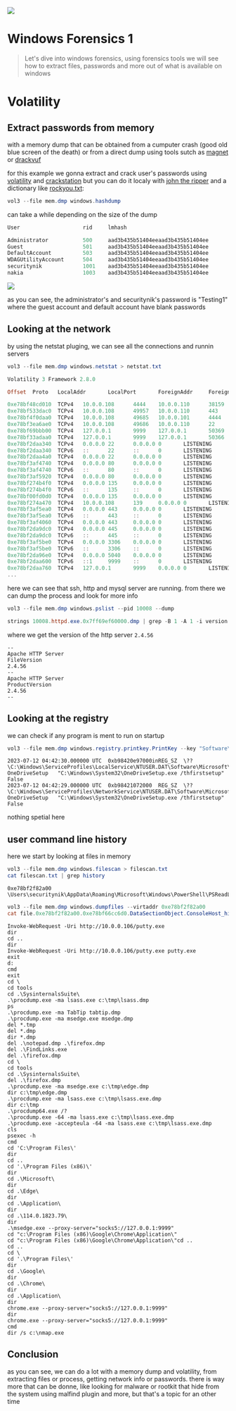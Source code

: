 ![](images/diverse/windows_forensics.svg)

# Windows Forensics 1

> Let's dive into windows forensics, using forensics tools we will see how to extract files, passwords and more out of what is available on windows

# Volatility

## Extract passwords from memory

with a memory dump that can be obtained from a cumputer crash (good old blue screen of the death) or from a direct dump using tools sutch as [magnet](https://www.magnetforensics.com/resources/magnet-ram-capture/) or [drackvuf](https://richard-juan.com/#0x10_libvm_setup)

for this example we gonna extract and crack user's passwords using [volatility](https://volatilityfoundation.org/) and [crackstation](https://crackstation.net/) but you can do it localy with [john the ripper](https://www.openwall.com/john/) and a dictionary like [rockyou.txt](https://github.com/zacheller/rockyou):

```powershell
vol3 --file mem.dmp windows.hashdump
```

can take a while depending on the size of the dump

```powershell
User                    rid     lmhash                                  nthash

Administrator           500     aad3b435b51404eeaad3b435b51404ee        23e1d10001876b0078a9a779017fc026
Guest                   501     aad3b435b51404eeaad3b435b51404ee        31d6cfe0d16ae931b73c59d7e0c089c0
DefaultAccount          503     aad3b435b51404eeaad3b435b51404ee        31d6cfe0d16ae931b73c59d7e0c089c0
WDAGUtilityAccount      504     aad3b435b51404eeaad3b435b51404ee        33651ad684b9bfb2e11f422d80b16ceb
securitynik             1001    aad3b435b51404eeaad3b435b51404ee        23e1d10001876b0078a9a779017fc026
nakia                   1003    aad3b435b51404eeaad3b435b51404ee        f1c216dcadb73b5960bbcdf03bf3bbe0
```

![](images/windows_forensics/crackstation1.png)

as you can see, the administrator's and securitynik's password is "Testing1" where the guest account and default account have blank passwords

## Looking at the network

by using the netstat pluging, we can see all the connections and runnin servers

```powershell
vol3 --file mem.dmp windows.netstat > netstat.txt
```

```powershell
Volatility 3 Framework 2.8.0

Offset  Proto   LocalAddr       LocalPort       ForeignAddr     ForeignPort     State   PID     Owner   Created

0xe78bf48cd010  TCPv4   10.0.0.108      4444    10.0.0.110      38159   ESTABLISHED     -       -       N/A
0xe78bf533dac0  TCPv4   10.0.0.108      49957   10.0.0.110      443     ESTABLISHED     -       -       N/A
0xe78bf4f0daa0  TCPv4   10.0.0.108      49685   10.0.0.101      4444    ESTABLISHED     -       -       N/A
0xe78bf3ea6ae0  TCPv4   10.0.0.108      49686   10.0.0.110      22      ESTABLISHED     -       -       N/A
0xe78bf69bbb00  TCPv4   127.0.0.1       9999    127.0.0.1       50369   CLOSED  -       -       N/A
0xe78bf33adaa0  TCPv4   127.0.0.1       9999    127.0.0.1       50366   CLOSED  -       -       N/A
0xe78bf2daa340  TCPv4   0.0.0.0 22      0.0.0.0 0       LISTENING       3972    sshd.exe        2023-11-16 19:09:58.000000 UTC
0xe78bf2daa340  TCPv6   ::      22      ::      0       LISTENING       3972    sshd.exe        2023-11-16 19:09:58.000000 UTC
0xe78bf2daa4a0  TCPv4   0.0.0.0 22      0.0.0.0 0       LISTENING       3972    sshd.exe        2023-11-16 19:09:58.000000 UTC
0xe78bf3af4740  TCPv4   0.0.0.0 80      0.0.0.0 0       LISTENING       10008   httpd.exe       2023-11-16 23:26:16.000000 UTC
0xe78bf3af4740  TCPv6   ::      80      ::      0       LISTENING       10008   httpd.exe       2023-11-16 23:26:16.000000 UTC
0xe78bf3af5920  TCPv4   0.0.0.0 80      0.0.0.0 0       LISTENING       10008   httpd.exe       2023-11-16 23:26:16.000000 UTC
0xe78bf274b4f0  TCPv4   0.0.0.0 135     0.0.0.0 0       LISTENING       412     svchost.exe     2023-11-16 19:09:15.000000 UTC
0xe78bf274b4f0  TCPv6   ::      135     ::      0       LISTENING       412     svchost.exe     2023-11-16 19:09:15.000000 UTC
0xe78bf00fd0d0  TCPv4   0.0.0.0 135     0.0.0.0 0       LISTENING       412     svchost.exe     2023-11-16 19:09:15.000000 UTC
0xe78bf274a470  TCPv4   10.0.0.108      139     0.0.0.0 0       LISTENING       4       System  2023-11-16 19:09:08.000000 UTC
0xe78bf3af5ea0  TCPv4   0.0.0.0 443     0.0.0.0 0       LISTENING       10008   httpd.exe       2023-11-16 23:26:16.000000 UTC
0xe78bf3af5ea0  TCPv6   ::      443     ::      0       LISTENING       10008   httpd.exe       2023-11-16 23:26:16.000000 UTC
0xe78bf3af4060  TCPv4   0.0.0.0 443     0.0.0.0 0       LISTENING       10008   httpd.exe       2023-11-16 23:26:16.000000 UTC
0xe78bf2da9dc0  TCPv4   0.0.0.0 445     0.0.0.0 0       LISTENING       4       System  2023-11-16 19:09:48.000000 UTC
0xe78bf2da9dc0  TCPv6   ::      445     ::      0       LISTENING       4       System  2023-11-16 19:09:48.000000 UTC
0xe78bf3af5be0  TCPv4   0.0.0.0 3306    0.0.0.0 0       LISTENING       9044    mysqld.exe      2023-11-16 23:26:13.000000 UTC
0xe78bf3af5be0  TCPv6   ::      3306    ::      0       LISTENING       9044    mysqld.exe      2023-11-16 23:26:13.000000 UTC
0xe78bf2da96e0  TCPv4   0.0.0.0 5040    0.0.0.0 0       LISTENING       5436    svchost.exe     2023-11-16 19:11:49.000000 UTC
0xe78bf2daa600  TCPv6   ::1     9999    ::      0       LISTENING       4444    ssh.exe 2023-11-16 21:15:54.000000 UTC
0xe78bf2daa760  TCPv4   127.0.0.1       9999    0.0.0.0 0       LISTENING       4444    ssh.exe 2023-11-16 21:15:54.000000 UTC
...
```

here we can see that ssh, http and mysql server are running.
from there we can dump the process and look for more info

```powershell
vol3 --file mem.dmp windows.pslist --pid 10008 --dump

strings 10008.httpd.exe.0x7ff69ef60000.dmp | grep -B 1 -A 1 -i version
```

where we get the version of the http server `2.4.56`

```
--
Apache HTTP Server
FileVersion
2.4.56
--
Apache HTTP Server
ProductVersion
2.4.56
--
```

## Looking at the registry

we can check if any program is ment to run on startup

```powershell
vol3 --file mem.dmp windows.registry.printkey.PrintKey --key "Software\Microsoft\Windows\CurrentVersion\Run" | grep REG_SZ
```

```
2023-07-12 04:42:30.000000 UTC  0xb98420e97000inREG_SZ  \??\C:\Windows\ServiceProfiles\LocalService\NTUSER.DAT\Software\Microsoft\Windows\CurrentVersion\Run    OneDriveSetup   "C:\Windows\System32\OneDriveSetup.exe /thfirstsetup"   False
2023-07-12 04:42:29.000000 UTC  0xb98421072000  REG_SZ  \??\C:\Windows\ServiceProfiles\NetworkService\NTUSER.DAT\Software\Microsoft\Windows\CurrentVersion\Run  OneDriveSetup   "C:\Windows\System32\OneDriveSetup.exe /thfirstsetup"   False
```

nothing spetial here

## user command line history

here we start by looking at files in memory

```powershell
vol3 --file mem.dmp windows.filescan > filescan.txt
cat filescan.txt | grep history
```

```
0xe78bf2f82a00  \Users\securitynik\AppData\Roaming\Microsoft\Windows\PowerShell\PSReadLine\ConsoleHost_history.txt
```

```powershell
vol3 --file mem.dmp windows.dumpfiles --virtaddr 0xe78bf2f82a00
cat file.0xe78bf2f82a00.0xe78bf66cc6d0.DataSectionObject.ConsoleHost_history.txt.dat
```

```
Invoke-WebRequest -Uri http://10.0.0.106/putty.exe
dir
cd ..
dir
Invoke-WebRequest -Uri http://10.0.0.106/putty.exe putty.exe
exit
d:
cmd
exit
cd \
cd tools
cd .\SysinternalsSuite\
.\procdump.exe -ma lsass.exe c:\tmp\lsass.dmp
ps
.\procdump.exe -ma TabTip tabtip.dmp
.\procdump.exe -ma msedge.exe msedge.dmp
del *.tmp
del *.dmp
dir *.dmp
del .\notepad.dmp .\firefox.dmp
del .\FindLinks.exe
del .\firefox.dmp
cd \
cd tools
cd .\SysinternalsSuite\
del .\firefox.dmp
.\procdump.exe -ma msedge.exe c:\tmp\edge.dmp
dir c:\tmp\edge.dmp
.\procdump.exe -ma lsass.exe c:\tmp\lsass.exe.dmp
dir c:\tmp
.\procdump64.exe /?
.\procdump.exe -64 -ma lsass.exe c:\tmp\lsass.exe.dmp
.\procdump.exe -accepteula -64 -ma lsass.exe c:\tmp\lsass.exe.dmp
cls
psexec -h
cmd
cd 'C:\Program Files\'
dir
cd ..
cd '.\Program Files (x86)\'
dir
cd .\Microsoft\
dir
cd .\Edge\
dir
cd .\Application\
dir
cd .\114.0.1823.79\
dir
.\msedge.exe --proxy-server="socks5://127.0.0.1:9999"
cd "c:\Program Files (x86)\Google\Chrome\Application\"
cd "c:\Program Files (x86)\Google\Chrome\Application\"cd ..
cd ..
cd \
cd '.\Program Files\'
dir
cd .\Google\
dir
cd .\Chrome\
dir
cd .\Application\
dir
chrome.exe --proxy-server="socks5://127.0.0.1:9999"
dir
chrome.exe --proxy-server="socks5://127.0.0.1:9999"
cmd
dir /s c:\nmap.exe
```

## Conclusion

as you can see, we can do a lot with a memory dump and volatility, from extracting files or process, getting network info or passwords.
there is way more that can be donne, like looking for malware or rootkit that hide from the system using malfind plugin and more, but that's a topic for an other time

